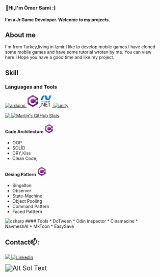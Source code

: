 ### 👋Hi,I'm Ömer Sami :)
#### I'm a Jr.Game Developer. Welcome to my projects.

## About me
I'm from Turkey,living in Izmir.I like to develop mobile games.I have cloned some mobile games and have some tutorial wroten by me.
You can view here.I Hope you have a good time and like my project.

## Skill
### Languages and Tools
<p align="left"> <a href="https://www.arduino.cc/" target="_blank" rel="noreferrer"> <img src="https://cdn.worldvectorlogo.com/logos/arduino-1.svg" alt="arduino" width="40" height="40"/> </a> <a href="https://www.w3schools.com/cs/" target="_blank" rel="noreferrer"> <img src="https://raw.githubusercontent.com/devicons/devicon/master/icons/csharp/csharp-original.svg" alt="csharp" width="40" height="40"/> </a> <a href="https://dotnet.microsoft.com/" target="_blank" rel="noreferrer"> <img src="https://raw.githubusercontent.com/devicons/devicon/master/icons/dot-net/dot-net-original-wordmark.svg" alt="dotnet" width="40" height="40"/> </a> <a href="https://unity.com/" target="_blank" rel="noreferrer"> <img src="https://www.vectorlogo.zone/logos/unity3d/unity3d-icon.svg" alt="unity" width="40" height="40"/> </a> </p>

<a href="https://github.com/samiyagmur/samiyagmur">
  <img align="center" src="https://github-readme-stats.vercel.app/api/top-langs/?username=samiyagmur&hide=java,html,tex&title_color=ffffff&text_color=c9cacc&icon_color=2bbc8a&bg_color=1d1f21&langs_count=3" />
</a>
<a href="https://github.com/samiyagmur/samiyagmur">
  <img align="center" src="https://github-readme-stats.vercel.app/api?username=samiyagmur&show_icons=true&line_height=27&count_private=true&title_color=ffffff&text_color=c9cacc&icon_color=2bbc8a&bg_color=1d1f21" alt="Martin's GitHub Stats" />
</a>




#### Code Architecture <img src="https://raw.githubusercontent.com/devicons/devicon/master/icons/csharp/csharp-original.svg" alt="csharp" width="30" height="30"/>
* OOP
* SOLİD
* DRY,Kiss
* Clean Code,
#### Desing Pattern <img src="https://raw.githubusercontent.com/devicons/devicon/master/icons/csharp/csharp-original.svg" alt="csharp" width="30" height="30"/>
* Singelton
* Observer 
* State-Machine
* Object Pooling
* Command Pattern
* Faced Patttern


<img src="https://user-images.githubusercontent.com/77567437/205055951-fbda7a14-03eb-469b-908c-8511c2b0236a.png" alt="csharp" width="30" height="30"/>
#### Tools
* DoTween
* Odin Inspector
* Cinamacine
* NavmeshAI
* MkToon
* EasySave

## Contact📫:

<a href="mailto:SamiYagmur92@gmail.com"> <img src="https://user-images.githubusercontent.com/77567437/205044971-a484deab-dd65-4501-9265-4250a0d3f009.png"> 
[![Linkedin](https://user-images.githubusercontent.com/77567437/204914179-e4bdb56f-6a88-4db3-88c2-c9df092f2184.png)][2]</a>

[2]: https://www.linkedin.com/in/%C3%B6mer-sami-ya%C4%9Fmur-6b64b018b/


<img src="https://media.giphy.com/media/Rs2iAnfEImXIs/giphy.gif" alt="Alt Sol Text" style="zoom:150%;" />




